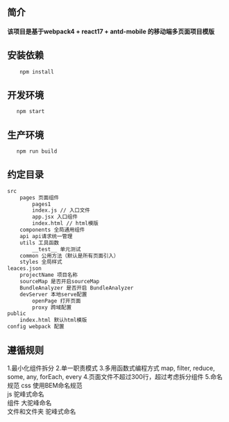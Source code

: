 ## 简介
#### 该项目是基于webpack4 + react17 + antd-mobile 的移动端多页面项目模版

## 安装依赖
```sh
    npm install
```

## 开发环境
 ```sh
    npm start
```
## 生产环境
 ```sh
    npm run build
```
## 约定目录
```sh
src
    pages 页面组件
        pages1
        index.js // 入口文件
        app.jsx 入口组件
        index.html // html模版
    components 全局通用组件
    api api请求统一管理
    utils 工具函数
        __test__ 单元测试
    common 公用方法（默认是所有页面引入）
    styles 全局样式
leaces.json
    projectName 项目名称
    sourceMap 是否开启sourceMap
    BundleAnalyzer 是否开启 BundleAnalyzer
    devServer 本地serve配置
        openPage 打开页面
        proxy 跨域配置
public 
    index.html 默认html模版
config webpack 配置
```

## 遵循规则
1.最小化组件拆分
2.单一职责模式
3.多用函数式编程方式 map, filter, reduce, some, any, forEach, every
4.页面文件不超过300行，超过考虑拆分组件
5.命名规范
    css 使用BEM命名规范  
    js 驼峰式命名  
    组件 大驼峰命名  
    文件和文件夹 驼峰式命名